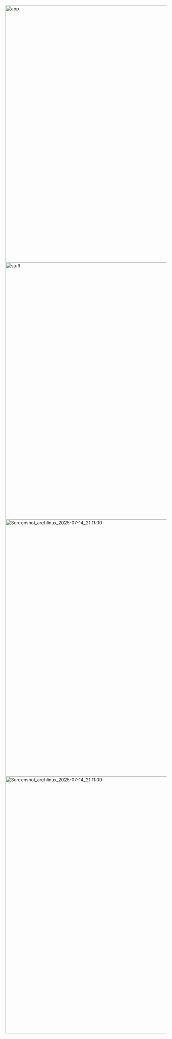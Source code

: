 <img width="1280" height="800" alt="app" src="https://github.com/user-attachments/assets/11781538-4e81-49cc-abe8-761392027b05" />

<img width="1280" height="800" alt="stuff" src="https://github.com/user-attachments/assets/37576daf-7593-42be-8c52-94885b867fb0" />

<img width="1280" height="800" alt="Screenshot_archlinux_2025-07-14_21:11:00" src="https://github.com/user-attachments/assets/53fb6b9c-04c1-4cb4-a931-d53f9e8f28bc" />

<img width="1280" height="800" alt="Screenshot_archlinux_2025-07-14_21:11:09" src="https://github.com/user-attachments/assets/68571a78-7fa4-4118-9f59-096744868f49" />
